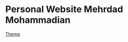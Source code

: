 # Personal Website Mehrdad Mohammadian

[Theme](https://bootstrapstarter.com/bootstrap-templates/jekyll-theme-memoirs/)
